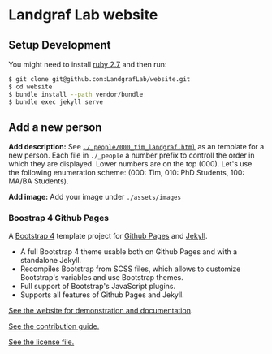
# Landgraf Lab website

## Setup Development

You might need to install [ruby 2.7](https://www.ruby-lang.org/) and then run:

```bash
$ git clone git@github.com:LandgrafLab/website.git
$ cd website
$ bundle install --path vendor/bundle
$ bundle exec jekyll serve
```

## Add a new person

**Add description:** 
See [`./_people/000_tim_landgraf.html`](/_people/000_tim_landgraf.html) as an
template for a new person. Each file in `./_people` a number prefix to controll
the order in which they are displayed. Lower numbers are on the top (000).
Let's use the following enumeration scheme: (000: Tim, 010: PhD Students, 100: MA/BA Students).

**Add image:** Add your image under `./assets/images`


### Boostrap 4 Github Pages

A [Bootstrap 4](https://getbootstrap.com/) template project for [Github Pages](https://pages.github.com/) and [Jekyll](https://jekyllrb.com/).

* A full Bootstrap 4 theme usable both on Github Pages and with a standalone Jekyll.
* Recompiles Bootstrap from SCSS files, which allows to customize Bootstrap's variables and use Bootstrap themes.
* Full support of Bootstrap's JavaScript plugins.
* Supports all features of Github Pages and Jekyll.

[See the website for demonstration and documentation](https://nicolas-van.github.io/bootstrap-4-github-pages/).

[See the contribution guide.](./CONTRIBUTING.md)

[See the license file.](./LICENSE.md)
